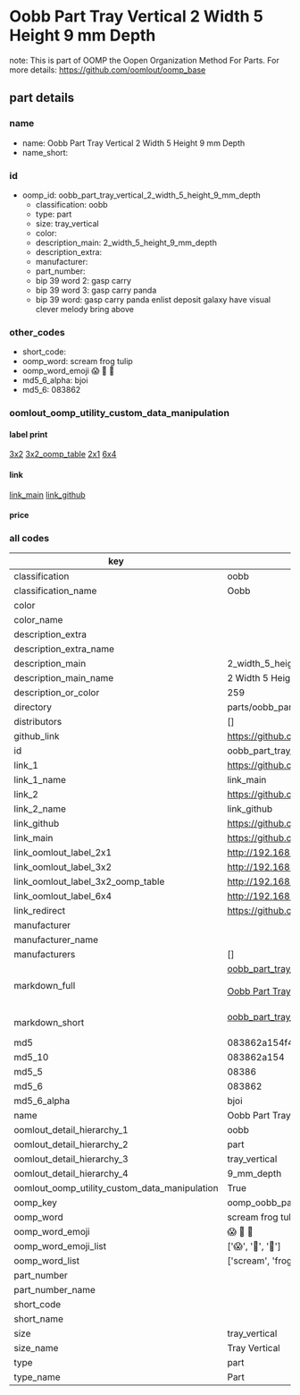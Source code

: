 # Oobb Part Tray Vertical 2 Width 5 Height 9 mm Depth  

note: This is part of OOMP the Oopen Organization Method For Parts. For more details: https://github.com/oomlout/oomp_base

##  part details
  







### name
* name: Oobb Part Tray Vertical 2 Width 5 Height 9 mm Depth
* name_short: 
### id
* oomp_id: oobb_part_tray_vertical_2_width_5_height_9_mm_depth
  * classification: oobb
  * type: part
  * size: tray_vertical
  * color: 
  * description_main: 2_width_5_height_9_mm_depth
  * description_extra: 
  * manufacturer: 
  * part_number: 
  * bip 39 word 2: gasp carry
  * bip 39 word 3: gasp carry panda
  * bip 39 word: gasp carry panda enlist deposit galaxy have visual clever melody bring above

### other_codes
* short_code: 
* oomp_word: scream frog tulip
* oomp_word_emoji :scream: :frog: :tulip:
* md5_6_alpha: bjoi
* md5_6: 083862






### oomlout_oomp_utility_custom_data_manipulation
#### label print
[3x2](http://192.168.1.245:1112/?label=oomp%20bjoi)
[3x2_oomp_table](http://192.168.1.108:1112/?label=oomp%20bjoi)
[2x1](http://192.168.1.242:1112/?label=oomp%20bjoi)
[6x4](http://192.168.1.55:1112/?label=oomp%20bjoi)    

#### link

[link_main](https://github.com/oomlout/oomlout_oomp_version_1_messy/tree/main/parts/oobb_part_tray_vertical_2_width_5_height_9_mm_depth) [link_github](https://github.com/oomlout/oomlout_oomp_version_1_messy/tree/main/parts/oobb_part_tray_vertical_2_width_5_height_9_mm_depth)                             

#### price







### all codes 
| key | value |  
| --- | --- |  
| classification | oobb |  
| classification_name | Oobb |  
| color |  |  
| color_name |  |  
| description_extra |  |  
| description_extra_name |  |  
| description_main | 2_width_5_height_9_mm_depth |  
| description_main_name | 2 Width 5 Height 9 mm Depth |  
| description_or_color | 259 |  
| directory | parts/oobb_part_tray_vertical_2_width_5_height_9_mm_depth |  
| distributors | [] |  
| github_link | https://github.com/oomlout/oomlout_oomp_part_src/tree/main/parts/oobb_part_tray_vertical_2_width_5_height_9_mm_depth |  
| id | oobb_part_tray_vertical_2_width_5_height_9_mm_depth |  
| link_1 | https://github.com/oomlout/oomlout_oomp_version_1_messy/tree/main/parts/oobb_part_tray_vertical_2_width_5_height_9_mm_depth |  
| link_1_name | link_main |  
| link_2 | https://github.com/oomlout/oomlout_oomp_version_1_messy/tree/main/parts/oobb_part_tray_vertical_2_width_5_height_9_mm_depth |  
| link_2_name | link_github |  
| link_github | https://github.com/oomlout/oomlout_oomp_version_1_messy/tree/main/parts/oobb_part_tray_vertical_2_width_5_height_9_mm_depth |  
| link_main | https://github.com/oomlout/oomlout_oomp_version_1_messy/tree/main/parts/oobb_part_tray_vertical_2_width_5_height_9_mm_depth |  
| link_oomlout_label_2x1 | http://192.168.1.242:1112/?label=oomp%20bjoi |  
| link_oomlout_label_3x2 | http://192.168.1.245:1112/?label=oomp%20bjoi |  
| link_oomlout_label_3x2_oomp_table | http://192.168.1.108:1112/?label=oomp%20bjoi |  
| link_oomlout_label_6x4 | http://192.168.1.55:1112/?label=oomp%20bjoi |  
| link_redirect | https://github.com/oomlout/oomlout_oomp_version_1_messy/tree/main/parts/oobb_part_tray_vertical_2_width_5_height_9_mm_depth |  
| manufacturer |  |  
| manufacturer_name |  |  
| manufacturers | [] |  
| markdown_full | [oobb_part_tray_vertical_2_width_5_height_9_mm_depth](none)<br>[](none)<br>[Oobb Part Tray Vertical 2 Width 5 Height 9 Mm Depth](none)<br><br> |  
| markdown_short | [oobb_part_tray_vertical_2_width_5_height_9_mm_depth](none)<br><br> |  
| md5 | 083862a154f4ed357b9d84ad3ec8bb01 |  
| md5_10 | 083862a154 |  
| md5_5 | 08386 |  
| md5_6 | 083862 |  
| md5_6_alpha | bjoi |  
| name | Oobb Part Tray Vertical 2 Width 5 Height 9 mm Depth |  
| oomlout_detail_hierarchy_1 | oobb |  
| oomlout_detail_hierarchy_2 | part |  
| oomlout_detail_hierarchy_3 | tray_vertical |  
| oomlout_detail_hierarchy_4 | 9_mm_depth |  
| oomlout_oomp_utility_custom_data_manipulation | True |  
| oomp_key | oomp_oobb_part_tray_vertical_2_width_5_height_9_mm_depth |  
| oomp_word | scream frog tulip |  
| oomp_word_emoji | :scream: :frog: :tulip: |  
| oomp_word_emoji_list | [':scream:', ':frog:', ':tulip:'] |  
| oomp_word_list | ['scream', 'frog', 'tulip'] |  
| part_number |  |  
| part_number_name |  |  
| short_code |  |  
| short_name |  |  
| size | tray_vertical |  
| size_name | Tray Vertical |  
| type | part |  
| type_name | Part |  
